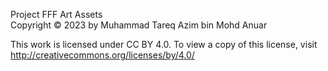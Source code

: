  Project FFF Art Assets <br> 
 Copyright © 2023 by Muhammad Tareq Azim bin Mohd Anuar

 This work is licensed under CC BY 4.0. To view a copy of this license, visit http://creativecommons.org/licenses/by/4.0/
